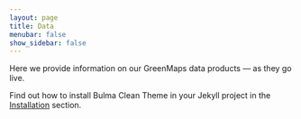 ```yaml
---
layout: page
title: Data
menubar: false
show_sidebar: false
---
```


Here we provide information on our GreenMaps data products — as they go live.

Find out how to install Bulma Clean Theme in your Jekyll project in the [Installation](/bulma-clean-theme/docs/getting-started/installation/) section.